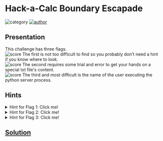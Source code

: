 # Hack-a-Calc Boundary Escapade

![category](https://img.shields.io/badge/category-WEB-purple)
[![author](https://img.shields.io/badge/author-benji78-blue)](https://github.com/benji78)

## Presentation

This challenge has three flags.\
![score](https://img.shields.io/badge/EASY-green)
The first is not too difficult to find so you probably don't need a hint if you know where to look.\
![score](https://img.shields.io/badge/MADIUM-yellow)
The second requires some trial and error to get your hands on a special txt file's content.\
![score](https://img.shields.io/badge/VERY_HARD-red)
The third and most difficult is the name of the user executing the python server process.

## Hints

<details>
    <summary>Hint for Flag 1: Click me!</summary>

Sometimes servers leak information that should proably be best kept hidden from users. You may have found that this server is running Python and uses SimpleHTTP (unless it is running behing a reverse proxy and this information has been overwritten). But isn't there more info?
</details>
<details>
    <summary>Hint for Flag 2: Click me!</summary>

Client and server side validations are often managed separatly, with different programming languages, etc. leading to discrepancies in what is allowed. Go ahead and explore beyond browser-based restrictions! You are looking for a `flag.txt` file.
</details>
<details>
    <summary>Hint for Flag 3: Click me!</summary>

If you got the second flag, you should not be far off, but you may have realised spaces are not allowed! Remember, you are looking for the name of the user who is executing the python process.
</details>

## [Solution](solution/README.md)
